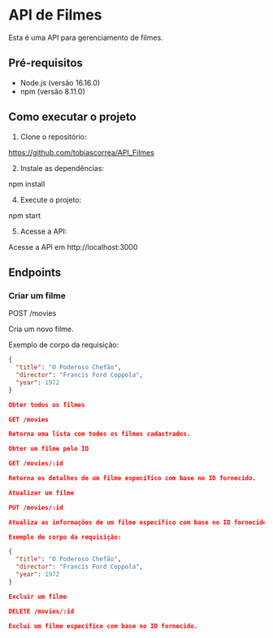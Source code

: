 # API de Filmes

Esta é uma API para gerenciamento de filmes.

## Pré-requisitos

- Node.js (versão 16.16.0)
- npm (versão 8.11.0)

## Como executar o projeto

1. Clone o repositório:

https://github.com/tobiascorrea/API_Filmes

2. Instale as dependências:

npm install


4. Execute o projeto:

npm start


5. Acesse a API:

Acesse a API em http://localhost:3000


## Endpoints

### Criar um filme

POST /movies


Cria um novo filme.

Exemplo de corpo da requisição:

```json
{
  "title": "O Poderoso Chefão",
  "director": "Francis Ford Coppola",
  "year": 1972
}

Obter todos os filmes

GET /movies

Retorna uma lista com todos os filmes cadastrados.

Obter um filme pelo ID

GET /movies/:id

Retorna os detalhes de um filme específico com base no ID fornecido.

Atualizar um filme

PUT /movies/:id

Atualiza as informações de um filme específico com base no ID fornecido.

Exemplo de corpo da requisição:

{
  "title": "O Poderoso Chefão",
  "director": "Francis Ford Coppola",
  "year": 1972
}

Excluir um filme

DELETE /movies/:id

Exclui um filme específico com base no ID fornecido.



